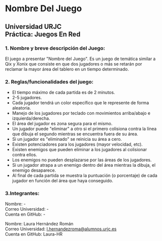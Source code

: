 # Nombre Del Juego
Universidad URJC  
Práctica: Juegos En Red
----

### 1. Nombre y breve descripción del Juego:
El juego a presentar "Nombre del Juego". Es un juego de temática similar a Qix y Xonix que consiste en que dos jugadores o más se retarán por reclamar la mayor área del tablero en un tiempo determinado.

### 2. Reglas/funcionalidades del juego:
  * El tiempo máximo de cada partida es de 2 minutos.
  * 2-5 jugadores.
  * Cada jugador tendrá un color específico que le represente de forma aleatoria.
  * Manejo de los jugadores por teclado con movimientos arriba/abajo e izquierda/derecha.
  * El área del jugador es zona segura para el mismo.
  * Un jugador puede "eliminar" a otro si el primero colisiona contra la línea que dibuja el segundo mientras se encuentra fuera de su área.
  * Si un jugador es "eliminado" se reinicia su área a cero.
  * Existen potenciadores para los jugadores (mayor velocidad, etc).
  * Existen enemigos que pueden eliminar a los jugadores al colisionar contra ellos.
  * Los enemigos no pueden desplazarse por las áreas de los jugadores.
  * Si un jugador atrapa a un enemigo dentro del área mientras la dibuja, el enemigo desaparece.
  * Al final de cada partida se muestra la puntuación (o porcentaje) de cada jugador en función del área que haya conseguido.

### 3.Integrantes:
Nombre: -  
Correo Universidad: -  
Cuenta en GitHub: -  

Nombre: Laura Hernández Román  
Correo Universidad: l.hernandezroma@alumnos.urjc.es  
Cuenta en GitHub: Laura-HR  

